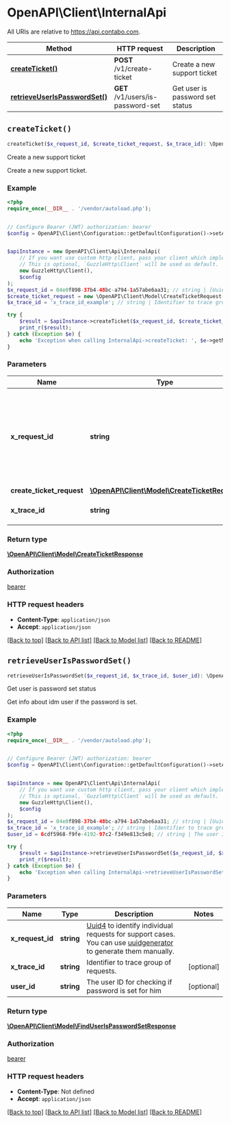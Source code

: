 # OpenAPI\Client\InternalApi

All URIs are relative to https://api.contabo.com.

Method | HTTP request | Description
------------- | ------------- | -------------
[**createTicket()**](InternalApi.md#createTicket) | **POST** /v1/create-ticket | Create a new support ticket
[**retrieveUserIsPasswordSet()**](InternalApi.md#retrieveUserIsPasswordSet) | **GET** /v1/users/is-password-set | Get user is password set status


## `createTicket()`

```php
createTicket($x_request_id, $create_ticket_request, $x_trace_id): \OpenAPI\Client\Model\CreateTicketResponse
```

Create a new support ticket

Create a new support ticket.

### Example

```php
<?php
require_once(__DIR__ . '/vendor/autoload.php');


// Configure Bearer (JWT) authorization: bearer
$config = OpenAPI\Client\Configuration::getDefaultConfiguration()->setAccessToken('YOUR_ACCESS_TOKEN');


$apiInstance = new OpenAPI\Client\Api\InternalApi(
    // If you want use custom http client, pass your client which implements `GuzzleHttp\ClientInterface`.
    // This is optional, `GuzzleHttp\Client` will be used as default.
    new GuzzleHttp\Client(),
    $config
);
$x_request_id = 04e0f898-37b4-48bc-a794-1a57abe6aa31; // string | [Uuid4](https://en.wikipedia.org/wiki/Universally_unique_identifier#Version_4_(random)) to identify individual requests for support cases. You can use [uuidgenerator](https://www.uuidgenerator.net/version4) to generate them manually.
$create_ticket_request = new \OpenAPI\Client\Model\CreateTicketRequest(); // \OpenAPI\Client\Model\CreateTicketRequest
$x_trace_id = 'x_trace_id_example'; // string | Identifier to trace group of requests.

try {
    $result = $apiInstance->createTicket($x_request_id, $create_ticket_request, $x_trace_id);
    print_r($result);
} catch (Exception $e) {
    echo 'Exception when calling InternalApi->createTicket: ', $e->getMessage(), PHP_EOL;
}
```

### Parameters

Name | Type | Description  | Notes
------------- | ------------- | ------------- | -------------
 **x_request_id** | **string**| [Uuid4](https://en.wikipedia.org/wiki/Universally_unique_identifier#Version_4_(random)) to identify individual requests for support cases. You can use [uuidgenerator](https://www.uuidgenerator.net/version4) to generate them manually. |
 **create_ticket_request** | [**\OpenAPI\Client\Model\CreateTicketRequest**](../Model/CreateTicketRequest.md)|  |
 **x_trace_id** | **string**| Identifier to trace group of requests. | [optional]

### Return type

[**\OpenAPI\Client\Model\CreateTicketResponse**](../Model/CreateTicketResponse.md)

### Authorization

[bearer](../../README.md#bearer)

### HTTP request headers

- **Content-Type**: `application/json`
- **Accept**: `application/json`

[[Back to top]](#) [[Back to API list]](../../README.md#endpoints)
[[Back to Model list]](../../README.md#models)
[[Back to README]](../../README.md)

## `retrieveUserIsPasswordSet()`

```php
retrieveUserIsPasswordSet($x_request_id, $x_trace_id, $user_id): \OpenAPI\Client\Model\FindUserIsPasswordSetResponse
```

Get user is password set status

Get info about idm user if the password is set.

### Example

```php
<?php
require_once(__DIR__ . '/vendor/autoload.php');


// Configure Bearer (JWT) authorization: bearer
$config = OpenAPI\Client\Configuration::getDefaultConfiguration()->setAccessToken('YOUR_ACCESS_TOKEN');


$apiInstance = new OpenAPI\Client\Api\InternalApi(
    // If you want use custom http client, pass your client which implements `GuzzleHttp\ClientInterface`.
    // This is optional, `GuzzleHttp\Client` will be used as default.
    new GuzzleHttp\Client(),
    $config
);
$x_request_id = 04e0f898-37b4-48bc-a794-1a57abe6aa31; // string | [Uuid4](https://en.wikipedia.org/wiki/Universally_unique_identifier#Version_4_(random)) to identify individual requests for support cases. You can use [uuidgenerator](https://www.uuidgenerator.net/version4) to generate them manually.
$x_trace_id = 'x_trace_id_example'; // string | Identifier to trace group of requests.
$user_id = 6cdf5968-f9fe-4192-97c2-f349e813c5e8; // string | The user ID for checking if password is set for him

try {
    $result = $apiInstance->retrieveUserIsPasswordSet($x_request_id, $x_trace_id, $user_id);
    print_r($result);
} catch (Exception $e) {
    echo 'Exception when calling InternalApi->retrieveUserIsPasswordSet: ', $e->getMessage(), PHP_EOL;
}
```

### Parameters

Name | Type | Description  | Notes
------------- | ------------- | ------------- | -------------
 **x_request_id** | **string**| [Uuid4](https://en.wikipedia.org/wiki/Universally_unique_identifier#Version_4_(random)) to identify individual requests for support cases. You can use [uuidgenerator](https://www.uuidgenerator.net/version4) to generate them manually. |
 **x_trace_id** | **string**| Identifier to trace group of requests. | [optional]
 **user_id** | **string**| The user ID for checking if password is set for him | [optional]

### Return type

[**\OpenAPI\Client\Model\FindUserIsPasswordSetResponse**](../Model/FindUserIsPasswordSetResponse.md)

### Authorization

[bearer](../../README.md#bearer)

### HTTP request headers

- **Content-Type**: Not defined
- **Accept**: `application/json`

[[Back to top]](#) [[Back to API list]](../../README.md#endpoints)
[[Back to Model list]](../../README.md#models)
[[Back to README]](../../README.md)
